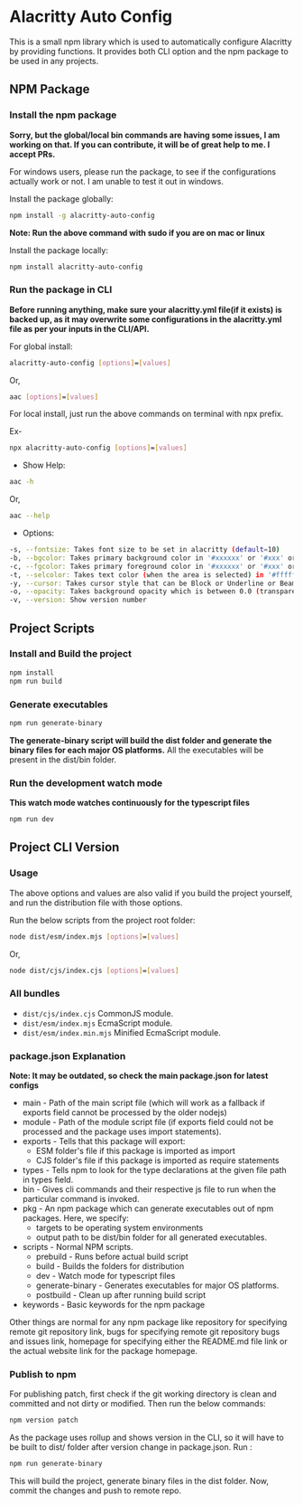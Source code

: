 # Alacritty Auto Config

This is a small npm library which is used to automatically configure Alacritty by providing functions. It provides both CLI option and the npm package to be used in any projects.

## NPM Package

### Install the npm package

**Sorry, but the global/local bin commands are having some issues, I am working on that. If you can contribute, it will be of great help to me. I accept PRs.**

For windows users, please run the package, to see if the configurations actually work or not. I am unable to test it out in windows.

Install the package globally:

```sh
npm install -g alacritty-auto-config
```

**Note: Run the above command with sudo if you are on mac or linux**

Install the package locally:

```sh
npm install alacritty-auto-config
```

### Run the package in CLI

**Before running anything, make sure your alacritty.yml file(if it exists) is backed up, as it may overwrite some configurations in the alacritty.yml file as per your inputs in the CLI/API.**

For global install:

```sh
alacritty-auto-config [options]=[values]
```

Or,

```sh
aac [options]=[values]
```

For local install, just run the above commands on terminal with npx prefix.

Ex-

```sh
npx alacritty-auto-config [options]=[values]
```

- Show Help:

```sh
aac -h
```

Or,

```sh
aac --help
```

- Options:

```sh
-s, --fontsize: Takes font size to be set in alacritty (default=10)
-b, --bgcolor: Takes primary background color in '#xxxxxx' or '#xxx' or '0xfff' or '0xffffff' format (default='#333333')
-c, --fgcolor: Takes primary foreground color in '#xxxxxx' or '#xxx' or '0xfff' or '0xffffff' format (default='#ffffff')
-t, --selcolor: Takes text color (when the area is selected) in '#ffffff' or '#fff' or '0xfff' or '0xffffff' format (default='#111122')
-y, --cursor: Takes cursor style that can be Block or Underline or Beam (default=Block)
-o, --opacity: Takes background opacity which is between 0.0 (transparent) and 1.0 (opaque) (default=1)
-v, --version: Show version number
```

## Project Scripts

### Install and Build the project

```sh
npm install
npm run build
```

### Generate executables

```sh
npm run generate-binary
```

**The generate-binary script will build the dist folder and generate the binary files for each major OS platforms.** All the executables will be present in the dist/bin folder.

### Run the development watch mode

**This watch mode watches continuously for the typescript files**

```sh
npm run dev
```

## Project CLI Version

### Usage

The above options and values are also valid if you build the project yourself, and run the distribution file with those options.

Run the below scripts from the project root folder:

```sh
node dist/esm/index.mjs [options]=[values]
```

Or,

```sh
node dist/cjs/index.cjs [options]=[values]
```

### All bundles

- `dist/cjs/index.cjs` CommonJS module.
- `dist/esm/index.mjs` EcmaScript module.
- `dist/esm/index.min.mjs` Minified EcmaScript module.
  <!-- - `dist/cjs-compat/index.js` CommonJS module, transpiled for older browsers. -->
  <!-- - `dist/bundle.esm-compact.mjs` EcmaScript module, transpiled for older browsers. -->
  <!-- - `dist/bundle.iife.min.js` Minified plain JS. -->
  <!-- - `dist/bundle.iife-compact.js` As above, but transpiled for older browsers. -->

### package.json Explanation

**Note: It may be outdated, so check the main package.json for latest configs**

- main - Path of the main script file (which will work as a fallback if exports field cannot be processed by the older nodejs)
- module - Path of the module script file (if exports field could not be processed and the package uses import statements).
- exports - Tells that this package will export:
  - ESM folder's file if this package is imported as import
  - CJS folder's file if this package is imported as require statements
- types - Tells npm to look for the type declarations at the given file path in types field.
- bin - Gives cli commands and their respective js file to run when the particular command is invoked.
- pkg - An npm package which can generate executables out of npm packages. Here, we specify:
  - targets to be operating system environments
  - output path to be dist/bin folder for all generated executables.
- scripts - Normal NPM scripts.
  - prebuild - Runs before actual build script
  - build - Builds the folders for distribution
  - dev - Watch mode for typescript files
  - generate-binary - Generates executables for major OS platforms.
  - postbuild - Clean up after running build script
- keywords - Basic keywords for the npm package

Other things are normal for any npm package like repository for specifying remote git repository link, bugs for specifying remote git repository bugs and issues link, homepage for specifying either the README.md file link or the actual website link for the package homepage.

### Publish to npm

For publishing patch, first check if the git working directory is clean and committed and not dirty or modified. Then run the below commands:

```sh
npm version patch
```

As the package uses rollup and shows version in the CLI, so it will have to be built to dist/ folder after version change in package.json. Run :

```sh
npm run generate-binary
```

This will build the project, generate binary files in the dist folder. Now, commit the changes and push to remote repo.
